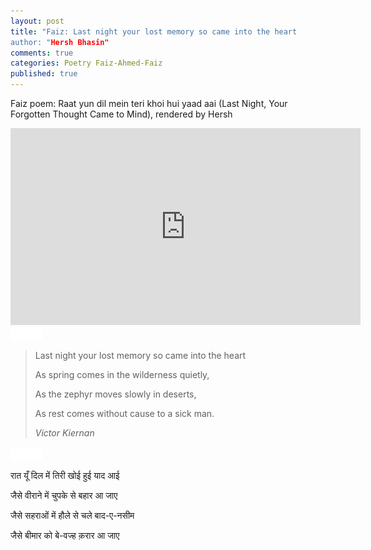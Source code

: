 ```yaml
---
layout: post
title: "Faiz: Last night your lost memory so came into the heart
author: "Hersh Bhasin"
comments: true
categories: Poetry Faiz-Ahmed-Faiz
published: true
---
```


Faiz poem: Raat yun dil mein teri khoi hui yaad aai (Last Night, Your Forgotten Thought Came to Mind), rendered by Hersh

 <iframe width="560" height="315" src="https://www.youtube.com/embed/nB9IyEyE-XM" frameborder="0" allow="accelerometer; autoplay; encrypted-media; gyroscope; picture-in-picture" allowfullscreen></iframe>
<img src="../assets/spacer.png" alt="Sahil Ludhianvi" style="width:52px;height:20px;">

> Last night your lost memory so came into the heart
>
>  As spring comes in the wilderness quietly,
>
> As the zephyr moves slowly in deserts,
>
> As rest comes without cause to a sick man.
>
> *Victor Kiernan*

<img src="../assets/spacer.png" alt="Sahil Ludhianvi" style="width:52px;height:20px;">

रात यूँ दिल में तिरी खोई हुई याद आई 

जैसे वीराने में चुपके से बहार आ जाए 

जैसे सहराओं में हौले से चले बाद-ए-नसीम 

जैसे बीमार को बे-वज्ह क़रार आ जाए